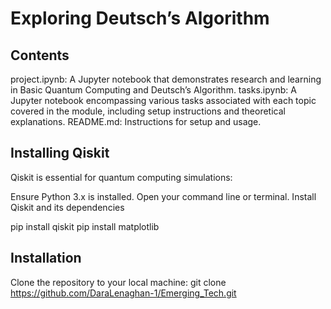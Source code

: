# Exploring Deutsch’s Algorithm

## Contents
project.ipynb: A Jupyter notebook that demonstrates research and learning in Basic Quantum Computing and Deutsch’s Algorithm.
tasks.ipynb: A Jupyter notebook encompassing various tasks associated with each topic covered in the module, including setup instructions and theoretical explanations.
README.md: Instructions for setup and usage.

## Installing Qiskit
Qiskit is essential for quantum computing simulations:

Ensure Python 3.x is installed.
Open your command line or terminal.
Install Qiskit and its dependencies

pip install qiskit
pip install matplotlib

## Installation
Clone the repository to your local machine:
git clone https://github.com/DaraLenaghan-1/Emerging_Tech.git
